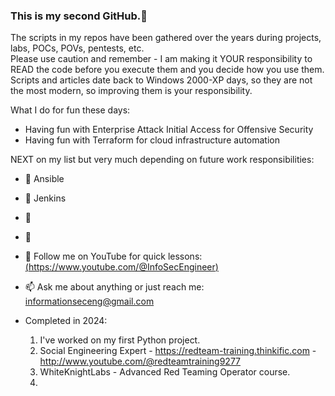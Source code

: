 ### This is my second GitHub.👋

The scripts in my repos have been gathered over the years during projects, labs, POCs, POVs, pentests, etc. <BR> Please use caution and remember - I am making it YOUR responsibility to READ the code before you execute them and you decide how you use them.<BR> Scripts and articles date back to Windows 2000-XP days, so they are not the most modern, so improving them is your responsibility. 

What I do for fun these days:
- Having fun with Enterprise Attack Initial Access for Offensive Security<BR>
- Having fun with Terraform for cloud infrastructure automation<BR>


NEXT on my list but very much depending on future work responsibilities:
- 🔭 Ansible
- 🌱 Jenkins
- 👯 
- 🤔 
- 💬 Follow me on YouTube for quick lessons:<BR>
[(https://www.youtube.com/@InfoSecEngineer)](https://www.youtube.com/@InfoSecEngineer)
- 📫 Ask me about anything or just reach me: informationseceng@gmail.com 


- Completed in 2024:
  1) I've worked on my first Python project.
  2) Social Engineering Expert - https://redteam-training.thinkific.com - http://www.youtube.com/@redteamtraining9277
  3) WhiteKnightLabs - Advanced Red Teaming Operator course.
  4) 
